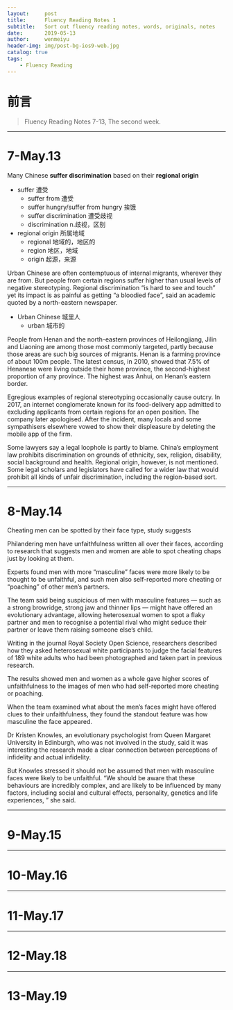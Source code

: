 ```yaml
---
layout:     post
title:      Fluency Reading Notes 1
subtitle:   Sort out fluency reading notes, words, originals, notes
date:       2019-05-13
author:     wenmeiyu
header-img: img/post-bg-ios9-web.jpg
catalog: true
tags:
    - Fluency Reading
---
```

# 前言

>Fluency Reading Notes 7-13, The second week.

---
# 7-May.13

Many Chinese **suffer discrimination** based on their **regional origin**
- suffer 遭受
	- suffer from 遭受
	- suffer hungry/suffer from hungry  挨饿
	- suffer discrimination 遭受歧视
	- discrimination n.歧视，区别
- regional origin 所属地域
	- regional  地域的，地区的
	- region  地区，地域
	- origin 起源，来源

Urban Chinese are often contemptuous of internal migrants, wherever they are from. But people from certain regions suffer higher than usual levels of negative stereotyping. Regional discrimination “is hard to see and touch” yet its impact is as painful as getting “a bloodied face”, said an academic quoted by a north-eastern newspaper.
- Urban Chinese 城里人
	- urban 城市的

People from Henan and the north-eastern provinces of Heilongjiang, Jilin and Liaoning are among those most commonly targeted, partly because those areas are such big sources of migrants. Henan is a farming province of about 100m people. The latest census, in 2010, showed that 7.5% of Henanese were living outside their home province, the second-highest proportion of any province. The highest was Anhui, on Henan’s eastern border.

Egregious examples of regional stereotyping occasionally cause outcry. In 2017, an internet conglomerate known for its food-delivery app admitted to excluding applicants from certain regions for an open position. The company later apologised. After the incident, many locals and some sympathisers elsewhere vowed to show their displeasure by deleting the mobile app of the firm.

Some lawyers say a legal loophole is partly to blame. China’s employment law prohibits discrimination on grounds of ethnicity, sex, religion, disability, social background and health. Regional origin, however, is not mentioned. Some legal scholars and legislators have called for a wider law that would prohibit all kinds of unfair discrimination, including the region-based sort.

---
# 8-May.14

Cheating men can be spotted by their face type, study suggests

Philandering men have unfaithfulness written all over their faces, according to research that suggests men and women are able to spot cheating chaps just by looking at them.

Experts found men with more “masculine” faces were more likely to be thought to be unfaithful, and such men also self-reported more cheating or “poaching” of other men’s partners.

The team said being suspicious of men with masculine features — such as a strong browridge, strong jaw and thinner lips — might have offered an evolutionary advantage, allowing heterosexual women to spot a flaky partner and men to recognise a potential rival who might seduce their partner or leave them raising someone else’s child.

Writing in the journal Royal Society Open Science, researchers described how they asked heterosexual white participants to judge the facial features of 189 white adults who had been photographed and taken part in previous research.

The results showed men and women as a whole gave higher scores of unfaithfulness to the images of men who had self-reported more cheating or poaching.

When the team examined what about the men’s faces might have offered clues to their unfaithfulness, they found the standout feature was how masculine the face appeared.

Dr Kristen Knowles, an evolutionary psychologist from Queen Margaret University in Edinburgh, who was not involved in the study, said it was interesting the research made a clear connection between perceptions of infidelity and actual infidelity.

But Knowles stressed it should not be assumed that men with masculine faces were likely to be unfaithful. “We should be aware that these behaviours are incredibly complex, and are likely to be influenced by many factors, including social and cultural effects, personality, genetics and life experiences, ” she said.

---
# 9-May.15

---
# 10-May.16

---
# 11-May.17

---
# 12-May.18

---
# 13-May.19


